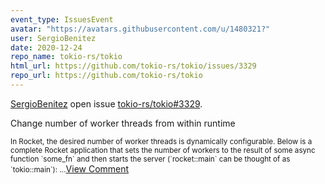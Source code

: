 ```yaml
---
event_type: IssuesEvent
avatar: "https://avatars.githubusercontent.com/u/1480321?"
user: SergioBenitez
date: 2020-12-24
repo_name: tokio-rs/tokio
html_url: https://github.com/tokio-rs/tokio/issues/3329
repo_url: https://github.com/tokio-rs/tokio
---
```


<a href='https://github.com/SergioBenitez' target='_blank'>SergioBenitez</a> open issue <a href='https://github.com/tokio-rs/tokio/issues/3329' target='_blank'>tokio-rs/tokio#3329</a>.

<p>Change number of worker threads from within runtime</p><small>In Rocket, the desired number of worker threads is dynamically configurable. Below is a complete Rocket application that sets the number of workers to the result of some async function `some_fn` and then starts the server (`rocket::main` can be thought of as `tokio::main`):...</small><a href='https://github.com/tokio-rs/tokio/issues/3329' target='_blank'>View Comment</a>
